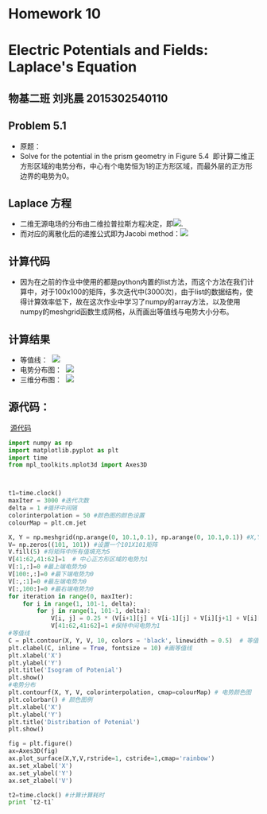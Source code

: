 # Homework 10
# Electric Potentials and Fields: Laplace's Equation
## 物基二班 刘兆晨 2015302540110
## Problem 5.1
- 原题：
- Solve for the potential in the prism geometry in Figure 5.4
  即计算二维正方形区域的电势分布，中心有个电势恒为1的正方形区域，而最外层的正方形边界的电势为0。
## Laplace 方程
- 二维无源电场的分布由二维拉普拉斯方程决定，即![](http://latex.codecogs.com/gif.latex?\frac{{\partial}^2V}{{\partial}x^2}+\frac{{\partial}^2V}{{\partial}y^2}=0).
- 而对应的离散化后的递推公式即为Jacobi method：![](http://latex.codecogs.com/gif.latex?T_{i,j}=\frac{1}{4}(T_{i+1,j}+T_{i-1,j}+T_{i,j+1}+T_{i,i+1}))
## 计算代码
- 因为在之前的作业中使用的都是python内置的list方法，而这个方法在我们计算中，对于100x100的矩阵，多次迭代中(3000次)，由于list的数据结构，使得计算效率低下，故在这次作业中学习了numpy的array方法，以及使用numpy的meshgrid函数生成网格，从而画出等值线与电势大小分布。
## 计算结果
- 等值线：
  ![](https://github.com/liuzhaochen/compuational_physics_N2015302540110/blob/master/homework%2010/isogram.png)
- 电势分布图：
  ![](https://github.com/liuzhaochen/compuational_physics_N2015302540110/blob/master/homework%2010/distribution.png)
- 三维分布图：
  ![](https://github.com/liuzhaochen/compuational_physics_N2015302540110/blob/master/homework%2010/3d.png)
## 源代码：
  [源代码](https://raw.githubusercontent.com/liuzhaochen/compuational_physics_N2015302540110/master/homework%2010/homework%2010.py)
```python
import numpy as np
import matplotlib.pyplot as plt
import time
from mpl_toolkits.mplot3d import Axes3D 



t1=time.clock()
maxIter = 3000 #迭代次数
delta = 1 #循环中间隔
colorinterpolation = 50 #颜色图的颜色设置
colourMap = plt.cm.jet

X, Y = np.meshgrid(np.arange(0, 10.1,0.1), np.arange(0, 10.1,0.1)) #X,Y为网格
V= np.zeros((101, 101)) #设置一个101X101矩阵
V.fill(5) #将矩阵中所有值填充为5
V[41:62,41:62]=1  # 中心正方形区域的电势为1
V[:1,:]=0 #最上端电势为0
V[100:,:]=0 #最下端电势为0
V[:,:1]=0 #最左端电势为0
V[:,100:]=0 #最右端电势为0
for iteration in range(0, maxIter):
    for i in range(1, 101-1, delta):
        for j in range(1, 101-1, delta):
            V[i, j] = 0.25 * (V[i+1][j] + V[i-1][j] + V[i][j+1] + V[i][j-1])
            V[41:62,41:62]=1 #保持中间电势为1
#等值线
C = plt.contour(X, Y, V, 10, colors = 'black', linewidth = 0.5)  # 等值线的设置
plt.clabel(C, inline = True, fontsize = 10) #画等值线
plt.xlabel('X')
plt.ylabel('Y')
plt.title('Isogram of Potenial')
plt.show()
#电势分布
plt.contourf(X, Y, V, colorinterpolation, cmap=colourMap) # 电势颜色图
plt.colorbar() # 颜色图例
plt.xlabel('X')
plt.ylabel('Y')
plt.title('Distribation of Potenial')
plt.show()

fig = plt.figure()
ax=Axes3D(fig)
ax.plot_surface(X,Y,V,rstride=1, cstride=1,cmap='rainbow')
ax.set_xlabel('X')
ax.set_ylabel('Y')
ax.set_zlabel('V')

t2=time.clock() #计算计算耗时
print `t2-t1`
```
